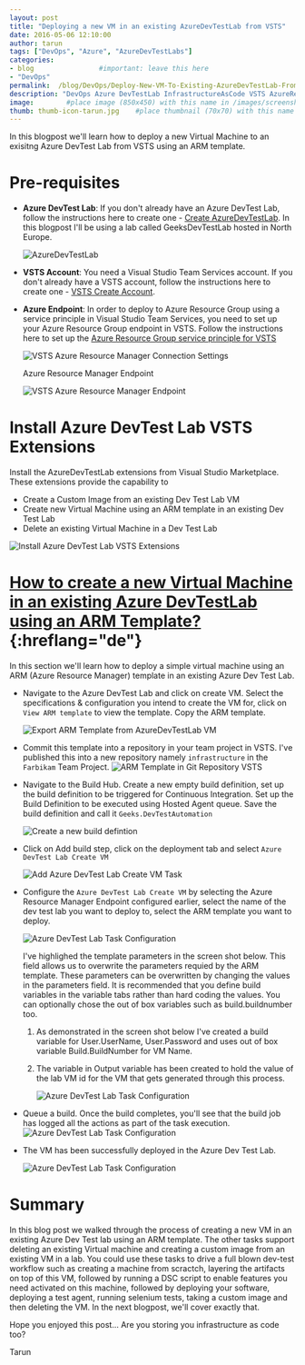 ```yaml
---
layout: post
title: "Deploying a new VM in an existing AzureDevTestLab from VSTS"
date: 2016-05-06 12:10:00 
author: tarun 
tags: ["DevOps", "Azure", "AzureDevTestLabs"]
categories:
- blog                #important: leave this here
- "DevOps"
permalink:  /blog/DevOps/Deploy-New-VM-To-Existing-AzureDevTestLab-From-VSTS
description: "DevOps Azure DevTestLab InfrastructureAsCode VSTS AzureResourceManager InfrastructureAutomation TeamBuild"
image:        #place image (850x450) with this name in /images/screenshots
thumb: thumb-icon-tarun.jpg    #place thumbnail (70x70) with this name in /images/screenshots/thumbs/
---
```

In this blogpost we'll learn how to deploy a new Virtual Machine to an exisitng Azure DevTest Lab from VSTS using an ARM template. 
<!--more--> 

# Pre-requisites 
- __Azure DevTest Lab__: If you don't already have an Azure DevTest Lab, follow the instructions here to create one - [Create AzureDevTestLab](https://azure.microsoft.com/en-gb/documentation/articles/devtest-lab-create-lab/). In this blogpost I'll be using a lab called GeeksDevTestLab hosted in North Europe. 

    ![AzureDevTestLab]({{site.url}}/images/screenshots/tarun/AzureDTL/AzureDtl_GeeksDevTestLab.png)

- __VSTS Account__: You need a Visual Studio Team Services account. If you don't already have a VSTS account, follow the instructions here to create one - [VSTS Create Account](https://www.visualstudio.com/en-us/products/visual-studio-team-services-vs.aspx). 

- __Azure Endpoint__: In order to deploy to Azure Resource Group using a service principle in Visual Studio Team Services, you need to set up your Azure Resource Group endpoint in VSTS. Follow the instructions here to set up the [Azure Resource Group service principle for VSTS](https://blogs.msdn.microsoft.com/visualstudioalm/2015/10/04/automating-azure-resource-group-deployment-using-a-service-principal-in-visual-studio-online-buildrelease-management/)

   ![VSTS Azure Resource Manager Connection Settings]({{site.url}}/images/screenshots/tarun/AzureDTL/AzureDtl_VSTS_AzureResourceManagerConnectionSettings.png)
        
   Azure Resource Manager Endpoint
        
   ![VSTS Azure Resource Manager Endpoint]({{site.url}}/images/screenshots/tarun/AzureDTL/AzureDtl_AzureResourceManagerEndpoint.png)

# Install Azure DevTest Lab VSTS Extensions
Install the AzureDevTestLab extensions from Visual Studio Marketplace. These extensions provide the capability to 

- Create a Custom Image from an existing Dev Test Lab VM
- Create new Virtual Machine using an ARM template in an existing Dev Test Lab
- Delete an existing Virtual Machine in a Dev Test Lab

![Install Azure DevTest Lab VSTS Extensions]({{site.url}}/images/screenshots/tarun/AzureDTL/AzureDtl_VSTSMarketplace_Tasks.png)

# [How to create a new Virtual Machine in an existing Azure DevTestLab using an ARM Template?](Hello){:hreflang="de"}
In this section we'll learn how to deploy a simple virtual machine using an ARM (Azure Resource Manager) template in an existing Azure Dev Test Lab. 

- Navigate to the Azure DevTest Lab and click on create VM. Select the specifications & configuration you intend to create the VM for, click on `View ARM template` to view the template. Copy the ARM template. 

   ![Export ARM Template from AzureDevTestLab VM]({{site.url}}/images/screenshots/tarun/AzureDTL/ExportArmTemplateFromDevVmInDevTestLab.png)
  
- Commit this template into a repository in your team project in VSTS. I've published this into a new repository namely `infrastructure` in the `Farbikam` Team Project. 
![ARM Template in Git Repository VSTS]({{site.url}}/images/screenshots/tarun/AzureDTL/AzureDtl_SimpleWindowsTemplateInGitRepo.png)

- Navigate to the Build Hub. Create a new empty build definition, set up the build definition to be triggered for Continuous Integration. Set up the Build Definition to be executed using Hosted Agent queue. Save the build definition and call it `Geeks.DevTestAutomation`
 
  ![Create a new build defintion]({{site.url}}/images/screenshots/tarun/AzureDTL/AzureDtl_VSTSBuildDef_DevTestAutomation.png)

- Click on Add build step, click on the deployment tab and select `Azure DevTest Lab Create VM`

  ![Add Azure DevTest Lab Create VM Task]({{site.url}}/images/screenshots/tarun/AzureDTL/AzureDtl_VSTS_AzureDevTestLabCreateVMTask.png)

- Configure the `Azure DevTest Lab Create VM` by selecting the Azure Resource Manager Endpoint configured earlier, select the name of the dev test lab you want to deploy to, select the ARM template you want to deploy. 
 
  ![Azure DevTest Lab Task Configuration]({{site.url}}/images/screenshots/tarun/AzureDTL/AzureDtl_VSTSMarketplace_TaskConfiguration.png) 

  I've highlighed the template parameters in the screen shot below. This field allows us to overwrite the parameters requied by the ARM template. These parameters can be overwritten by changing the values in the parameters field. It is recommended that you define build variables in the variable tabs rather than hard coding the values. You can optionally chose the out of box variables such as build.buildnumber too. 
   
   1. As demonstrated in the screen shot below I've created a build variable for User.UserName, User.Password and uses out of box variable Build.BuildNumber for VM Name. 
   
   2. The variable in Output variable has been created to hold the value of the lab VM id for the VM that gets generated through this process.  
  
      ![Azure DevTest Lab Task Configuration]({{site.url}}/images/screenshots/tarun/AzureDTL/AzureCreateVMTemplateParameters.png) 
  
 - Queue a build. Once the build completes, you'll see that the build job has logged all the actions as part of the task execution.   
  ![Azure DevTest Lab Task Configuration]({{site.url}}/images/screenshots/tarun/AzureDTL/DeployAzureVMInDevTestLabLog.png)
  
- The VM has been successfully deployed in the Azure Dev Test Lab. 
 
   ![Azure DevTest Lab Task Configuration]({{site.url}}/images/screenshots/tarun/AzureDTL/AzureDtl_VSTS_VMSuccessfullyDeployed.png)

# Summary
 
 In this blog post we walked through the process of creating a new VM in an existing Azure Dev Test lab using an ARM template. The other tasks support deleting an existing Virtual machine and creating a custom image from an existing VM in a lab. You could use these tasks to drive a full blown dev-test workflow such as creating a machine from scractch, layering the artifacts on top of this VM, followed by running a DSC script to enable features you need activated on this machine, followed by deploying your software, deploying a test agent, running selenium tests, taking a custom image and then deleting the VM. In the next blogpost, we'll cover exactly that. 
 
 Hope you enjoyed this post... Are you storing you infrastructure as code too? 
 
 Tarun 
 
 